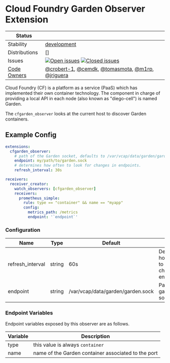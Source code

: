 # Cloud Foundry Garden Observer Extension

<!-- status autogenerated section -->
| Status        |           |
| ------------- |-----------|
| Stability     | [development]  |
| Distributions | [] |
| Issues        | [![Open issues](https://img.shields.io/github/issues-search/open-telemetry/opentelemetry-collector-contrib?query=is%3Aissue%20is%3Aopen%20label%3Aextension%2Fcfgardenobserver%20&label=open&color=orange&logo=opentelemetry)](https://github.com/open-telemetry/opentelemetry-collector-contrib/issues?q=is%3Aopen+is%3Aissue+label%3Aextension%2Fcfgardenobserver) [![Closed issues](https://img.shields.io/github/issues-search/open-telemetry/opentelemetry-collector-contrib?query=is%3Aissue%20is%3Aclosed%20label%3Aextension%2Fcfgardenobserver%20&label=closed&color=blue&logo=opentelemetry)](https://github.com/open-telemetry/opentelemetry-collector-contrib/issues?q=is%3Aclosed+is%3Aissue+label%3Aextension%2Fcfgardenobserver) |
| [Code Owners](https://github.com/open-telemetry/opentelemetry-collector-contrib/blob/main/CONTRIBUTING.md#becoming-a-code-owner)    | [@crobert-1](https://www.github.com/crobert-1), [@cemdk](https://www.github.com/cemdk), [@tomasmota](https://www.github.com/tomasmota), [@m1rp](https://www.github.com/m1rp), [@jriguera](https://www.github.com/jriguera) |

[development]: https://github.com/open-telemetry/opentelemetry-collector#development
<!-- end autogenerated section -->

Cloud Foundry (CF) is a platform as a service (PaaS) which has implemented their own container technology. The component in charge of providing a local API in each node (also known as "diego-cell") is named Garden.

The `cfgarden_observer` looks at the current host to discover Garden containers.

## Example Config

```yaml
extensions:
  cfgarden_observer:
    # path of the Garden socket, defaults to /var/vcap/data/garden/garden.sock 
    endpoint: my/path/to/garden.sock
    # determines how often to look for changes in endpoints.
    refresh_interval: 30s

receivers:
  receiver_creator:
    watch_observers: [cfgarden_observer]
    receivers:
      prometheus_simple:
        rule: type == "container" && name == "myapp"
        config:
          metrics_path: /metrics
          endpoint: '`endpoint`'
```

### Configuration

| Name             | Type   | Default                                  | Docs                                                   |
|------------------|--------|------------------------------------------|--------------------------------------------------------|
| refresh_interval | string | 60s                                      | Determines how often to look for changes in endpoints. |
| endpoint         | string | /var/vcap/data/garden/garden.sock        | Path to garden socket.                                 |

### Endpoint Variables

Endpoint variables exposed by this observer are as follows.

| Variable  | Description                                                                                |
|-----------|--------------------------------------------------------------------------------------------|
| type      | this value is always `container`                                                                              |
| name      | name of the Garden container associated to the port                                        |
